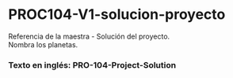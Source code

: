 # PROC104-V1-solucion-proyecto
Referencia de la maestra - Solución del proyecto.  
Nombra los planetas.  
  
### Texto en inglés: PRO-104-Project-Solution